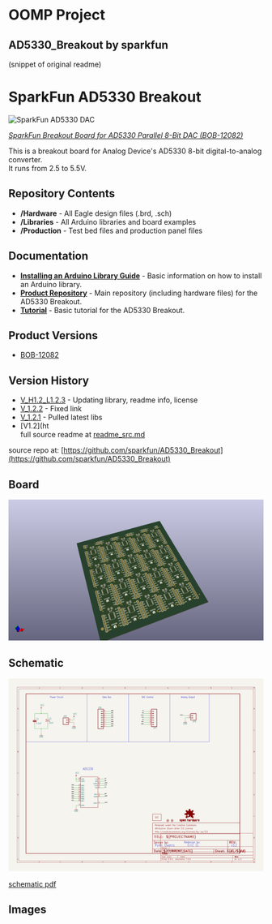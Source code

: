 # OOMP Project  
## AD5330_Breakout  by sparkfun  
  
(snippet of original readme)  
  
SparkFun AD5330 Breakout  
========================  
  
![SparkFun AD5330 DAC](https://dlnmh9ip6v2uc.cloudfront.net//images/products/1/2/0/8/2/12082-00.jpg)  
  
[*SparkFun Breakout Board for AD5330 Parallel 8-Bit DAC (BOB-12082)*](https://www.sparkfun.com/products/12082)  
  
This is a breakout board for Analog Device's AD5330 8-bit digital-to-analog converter.   
It runs from 2.5 to 5.5V.   
  
Repository Contents  
-------------------  
  
* **/Hardware** - All Eagle design files (.brd, .sch)  
* **/Libraries** - All Arduino libraries and board examples  
* **/Production** - Test bed files and production panel files  
  
Documentation  
--------------  
  
* **[Installing an Arduino Library Guide](https://learn.sparkfun.com/tutorials/installing-an-arduino-library)** - Basic information on how to install an Arduino library.  
* **[Product Repository](https://github.com/sparkfun/AD5330_Breakout)** - Main repository (including hardware files) for the AD5330 Breakout.  
* **[Tutorial](http://www.sparkfun.com/commerce/tutorial_info.php?tutorials_id=160)** - Basic tutorial for the AD5330 Breakout.  
  
Product Versions  
----------------  
* [BOB-12082](https://www.sparkfun.com/products/12082)  
  
Version History  
---------------  
* [V_H1.2_L1.2.3](https://github.com/sparkfun/AD5330_Breakout/tree/V_H1.2_L1.2.3) - Updating library, readme info, license  
* [V_1.2.2](https://github.com/sparkfun/AD5330_Breakout/tree/V_1.2.2) - Fixed link  
* [V_1.2.1](https://github.com/sparkfun/AD5330_Breakout/tree/V_1.2.1) - Pulled latest libs  
* [V1.2](ht  
  full source readme at [readme_src.md](readme_src.md)  
  
source repo at: [https://github.com/sparkfun/AD5330_Breakout](https://github.com/sparkfun/AD5330_Breakout)  
## Board  
  
[![working_3d.png](working_3d_600.png)](working_3d.png)  
## Schematic  
  
[![working_schematic.png](working_schematic_600.png)](working_schematic.png)  
  
[schematic pdf](working_schematic.pdf)  
## Images  
